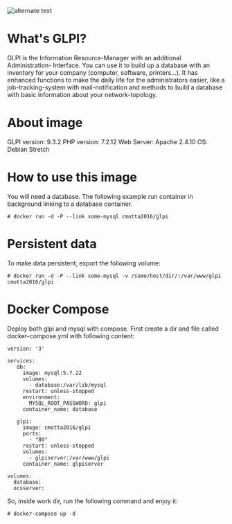 ![alternate text](https://raw.githubusercontent.com/glpi-project/glpi/master/pics/logos/logo-GLPI-250-black.png)
# What's GLPI?
GLPI is the Information Resource-Manager with an additional Administration- Interface. You can use it to build up a database with an inventory for your company (computer, software, printers...). It has enhanced functions to make the daily life for the administrators easier, like a job-tracking-system with mail-notification and methods to build a database with basic information about your network-topology.

# About image
GLPI version: 9.3.2
PHP version: 7.2.12
Web Server: Apache 2.4.10
OS: Debian Stretch

# How to use this image
You will need a database. The following example run container in background linking to a database container.
```
# docker run -d -P --link some-mysql cmotta2016/glpi
```
# Persistent data
To make data persistent, export the following volume:
```
# docker run -d -P --link some-mysql -v /some/host/dir/:/var/www/glpi cmotta2016/glpi
```
# Docker Compose
Deploy both glpi and mysql with compose.
First create a dir and file called docker-compose.yml with following content:
```
version: '3'

services:
   db:
     image: mysql:5.7.22
     volumes:
       - database:/var/lib/mysql
     restart: unless-stopped
     environment:
       MYSQL_ROOT_PASSWORD: glpi
     container_name: database

   glpi:
     image: cmotta2016/glpi
     ports:
       - "80"
     restart: unless-stopped
     volumes:
       - glpiserver:/var/www/glpi
     container_name: glpiserver
     
volumes:
  database:
  ocsserver:
```

So, inside work dir, run the following command and enjoy it:
```
# docker-compose up -d
```

